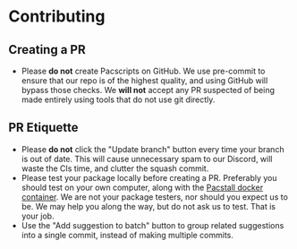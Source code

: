 # Contributing

## Creating a PR
* Please **do not** create Pacscripts on GitHub. We use pre-commit to ensure that our repo is of the highest quality, and using GitHub will bypass those checks. We **will not** accept any PR suspected of being made entirely using tools that do not use git directly.

## PR Etiquette

* Please **do not** click the "Update branch" button every time your branch is out of date. This will cause unnecessary spam to our Discord, will waste the CIs time, and clutter the squash commit.
* Please test your package locally before creating a PR. Preferably you should test on your own computer, along with the [Pacstall docker container](https://github.com/pacstall/repo-maintain/pkgs/container/pacstall). We are not your package testers, nor should you expect us to be. We may help you along the way, but do not ask us to test. That is your job.
* Use the "Add suggestion to batch" button to group related suggestions into a single commit, instead of making multiple commits.
